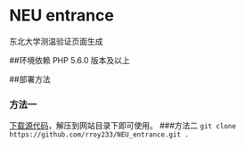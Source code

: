 # NEU entrance
东北大学测温验证页面生成

##环境依赖
PHP 5.6.0 版本及以上

##部署方法
### 方法一
[下载源代码](https://github.com/rroy233/NEU_entrance/archive/refs/heads/main.zip)，解压到网站目录下即可使用。
###方法二
`git clone https://github.com/rroy233/NEU_entrance.git .`






